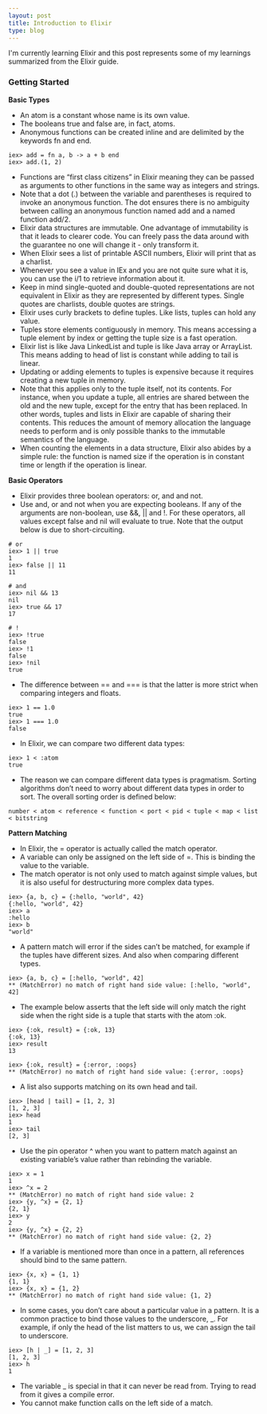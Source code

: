 ```yaml
---
layout: post
title: Introduction to Elixir
type: blog
---
```


I'm currently learning Elixir and this post represents some of my learnings summarized from the Elixir guide.

### Getting Started

**Basic Types**
* An atom is a constant whose name is its own value.
* The booleans true and false are, in fact, atoms.
* Anonymous functions can be created inline and are delimited by the keywords fn and end.

```
iex> add = fn a, b -> a + b end
iex> add.(1, 2)
```
* Functions are “first class citizens” in Elixir meaning they can be passed as arguments to other functions in the same way as integers and strings.
* Note that a dot (.) between the variable and parentheses is required to invoke an anonymous function. The dot ensures there is no ambiguity between calling an anonymous function named add and a named function add/2.
* Elixir data structures are immutable. One advantage of immutability is that it leads to clearer code. You can freely pass the data around with the guarantee no one will change it - only transform it.
* When Elixir sees a list of printable ASCII numbers, Elixir will print that as a charlist.
* Whenever you see a value in IEx and you are not quite sure what it is, you can use the i/1 to retrieve information about it.
* Keep in mind single-quoted and double-quoted representations are not equivalent in Elixir as they are represented by different types. Single quotes are charlists, double quotes are strings.
* Elixir uses curly brackets to define tuples. Like lists, tuples can hold any value.
* Tuples store elements contiguously in memory. This means accessing a tuple element by index or getting the tuple size is a fast operation.
* Elixir list is like Java LinkedList and tuple is like Java array or ArrayList. This means adding to head of list is constant while adding to tail is linear.
* Updating or adding elements to tuples is expensive because it requires creating a new tuple in memory.
* Note that this applies only to the tuple itself, not its contents. For instance, when you update a tuple, all entries are shared between the old and the new tuple, except for the entry that has been replaced. In other words, tuples and lists in Elixir are capable of sharing their contents. This reduces the amount of memory allocation the language needs to perform and is only possible thanks to the immutable semantics of the language.
* When counting the elements in a data structure, Elixir also abides by a simple rule: the function is named size if the operation is in constant time or length if the operation is linear.

**Basic Operators**
* Elixir provides three boolean operators: or, and and not.
* Use and, or and not when you are expecting booleans. If any of the arguments are non-boolean, use &&, \|\| and !. For these operators, all values except false and nil will evaluate to true. Note that the output below is due to short-circuiting.

```
# or
iex> 1 || true
1
iex> false || 11
11

# and
iex> nil && 13
nil
iex> true && 17
17

# !
iex> !true
false
iex> !1
false
iex> !nil
true
```
* The difference between == and === is that the latter is more strict when comparing integers and floats.

```
iex> 1 == 1.0
true
iex> 1 === 1.0
false
```
* In Elixir, we can compare two different data types:

```
iex> 1 < :atom
true
```
* The reason we can compare different data types is pragmatism. Sorting algorithms don’t need to worry about different data types in order to sort. The overall sorting order is defined below:

```
number < atom < reference < function < port < pid < tuple < map < list < bitstring
```

**Pattern Matching**
* In Elixir, the = operator is actually called the match operator.
* A variable can only be assigned on the left side of =. This is binding the value to the variable.
* The match operator is not only used to match against simple values, but it is also useful for destructuring more complex data types.

```
iex> {a, b, c} = {:hello, "world", 42}
{:hello, "world", 42}
iex> a
:hello
iex> b
"world"
```
* A pattern match will error if the sides can’t be matched, for example if the tuples have different sizes. And also when comparing different types.

```
iex> {a, b, c} = [:hello, "world", 42]
** (MatchError) no match of right hand side value: [:hello, "world", 42]
```
* The example below asserts that the left side will only match the right side when the right side is a tuple that starts with the atom :ok.

```
iex> {:ok, result} = {:ok, 13}
{:ok, 13}
iex> result
13

iex> {:ok, result} = {:error, :oops}
** (MatchError) no match of right hand side value: {:error, :oops}
```
* A list also supports matching on its own head and tail.

```
iex> [head | tail] = [1, 2, 3]
[1, 2, 3]
iex> head
1
iex> tail
[2, 3]
```
* Use the pin operator ^ when you want to pattern match against an existing variable’s value rather than rebinding the variable.

```
iex> x = 1
1
iex> ^x = 2
** (MatchError) no match of right hand side value: 2
iex> {y, ^x} = {2, 1}
{2, 1}
iex> y
2
iex> {y, ^x} = {2, 2}
** (MatchError) no match of right hand side value: {2, 2}
```
* If a variable is mentioned more than once in a pattern, all references should bind to the same pattern.

```
iex> {x, x} = {1, 1}
{1, 1}
iex> {x, x} = {1, 2}
** (MatchError) no match of right hand side value: {1, 2}
```
* In some cases, you don’t care about a particular value in a pattern. It is a common practice to bind those values to the underscore, \_. For example, if only the head of the list matters to us, we can assign the tail to underscore.

```
iex> [h | _] = [1, 2, 3]
[1, 2, 3]
iex> h
1
```
* The variable \_ is special in that it can never be read from. Trying to read from it gives a compile error.
* You cannot make function calls on the left side of a match.

